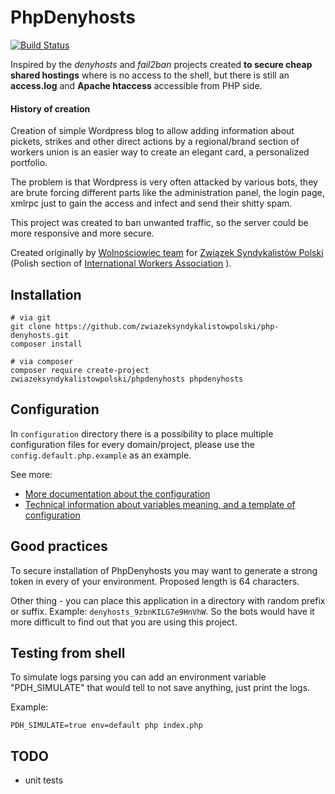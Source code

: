 PhpDenyhosts
============

[![Build Status](https://travis-ci.org/zwiazeksyndykalistowpolski/php-denyhosts.svg?branch=master)](https://travis-ci.org/zwiazeksyndykalistowpolski/php-denyhosts)

Inspired by the _denyhosts_ and _fail2ban_ projects created **to secure cheap shared hostings** where is no
access to the shell, but there is still an **access.log** and **Apache htaccess** accessible from PHP side.

#### History of creation

Creation of simple Wordpress blog to allow adding information about pickets, strikes and other direct actions by a regional/brand section of workers union
is an easier way to create an elegant card, a personalized portfolio.

The problem is that Wordpress is very often attacked by various bots, they are brute forcing different parts 
like the administration panel, the login page, xmlrpc just to gain the access and infect and send their shitty spam.

This project was created to ban unwanted traffic, so the server could be more responsive and more secure.

Created originally by [Wolnościowiec team](https://github.com/Wolnosciowiec) for [Związek Syndykalistów Polski](http://zsp.net.pl) (Polish section of [International Workers Association](http://iwa-ait.org/) ).

## Installation

```
# via git
git clone https://github.com/zwiazeksyndykalistowpolski/php-denyhosts.git
composer install

# via composer
composer require create-project zwiazeksyndykalistowpolski/phpdenyhosts phpdenyhosts
```

## Configuration

In `configuration` directory there is a possibility to place multiple configuration files
for every domain/project, please use the `config.default.php.example` as an example.

See more:
- [More documentation about the configuration](./configuration/README.md)
- [Technical information about variables meaning, and a template of configuration](./configuration/config.default.php.example)

## Good practices

To secure installation of PhpDenyhosts you may want to generate a strong token
in every of your environment. Proposed length is 64 characters.

Other thing - you can place this application in a directory with random prefix or suffix.
Example: `denyhosts_9zbnKILG7e9HnVhW`. 
So the bots would have it more difficult to find out that you are using this project.

## Testing from shell

To simulate logs parsing you can add an environment variable "PDH_SIMULATE" that would
tell to not save anything, just print the logs.

Example:
```
PDH_SIMULATE=true env=default php index.php
```

## TODO

- unit tests